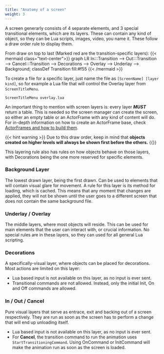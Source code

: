 ```yaml
---
title: "Anatomy of a screen"
weight: 3
---
```


A screen generarly consists of 4 separate elements, and 3 special transitional elements, which are its layers. These can contain any kind of object, so they can be Lua scripts, images, video, you name it. These follow a draw order rule to display them.

From draw on top to last (Marked red are the transition-specific layers):
{{< mermaid class="text-center">}}
graph LR
    In:::Transition --> Out:::Transition --> Cancel:::Transition --> Decorations --> Overlay --> Underlay --> Background;
	classDef Transition fill:#f55
{{< /mermaid >}}

To create a file for a specific layer, just name the file as `[ScreenName] [layer kind]`, so for example a Lua file that will control the Overlay layer from `ScreenTitleMenu`.

```
ScreenTitleMenu overlay.lua
```

An important thing to mention with screen layers is: every layer ***MUST*** return a table. This is needed so the screen manager can create the screen, so either an empty table or an ActorFrame with any kind of content will do. For in-depth information on how to create an ActorFrame base, check [ActorFrames and how to build them](../../actors/ActorsLua-Anatomy+Structure/#actorframes-and-how-to-build-them).

{{< hint warning >}}
Due to this draw order, keep in mind that **objects created on higher levels will always be shown first before the others.**
{{</hint>}}

This layering rule also has rules on how objects behave on those layers, with Decorations being the one more reserved for specific elements.

### Background Layer

The lowest drawn layer, being the first drawn. Can be used to elements that will contain visual glare for movement. A rule for this layer is its method for loading, which is cached. This means that any moment that changes are applied, they will not be shown until the user goes to a different screen that does not contain the same background file.

### Underlay / Overlay

The middle layers, where most objects will reside. This can be used for main elements that the user can interact with, or crucial information. No special rules are in these layers, so they can used for all general Lua scripting.

### Decorations

A specifically-visual layer, where objects can be placed for decorations. Most actions are limited on this layer:
- Lua based input is not available on this layer, as no input is ever sent.
- Transitional commands are not allowed. Instead, only the initial Init, On and Off commands are allowed.

### In / Out / Cancel

Pure visual layers that serve as entrace, exit and backing out of a screen respectively.
They are run as soon as the screen has to perform a change that will end up unloading itself.
- Lua based input is not available on this layer, as no input is ever sent.
- For **Cancel**, the transition command to run the animation uses `StartTransitioningCommand`. Using OnCommand or InitCommand will
make the animation run as soon as the screen is loaded.